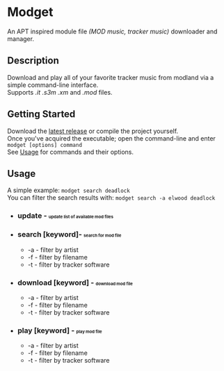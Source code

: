 # Modget

An APT inspired module file _(MOD music, tracker music)_ downloader and manager.

## Description

Download and play all of your favorite tracker music from modland via a simple command-line interface.\
Supports _.it .s3m .xm_ and _.mod_ files.

## Getting Started

Download the [latest release](https://github.com/Hezkore/Modget/releases) or compile the project yourself.\
Once you've acquired the executable; open the command-line and enter `modget [options] command`\
See [Usage](#usage) for commands and their options.

## Usage
A simple example: `modget search deadlock`\
You can filter the search results with: `modget search -a elwood deadlock`

* ### update - <small><small><small>update list of available mod files</small></small></small>

* ### search [keyword]- <small><small><small>search for mod file</small></small></small>
	* -a - filter by artist
	* -f - filter by filename
	* -t - filter by tracker software

* ### download [keyword] - <small><small><small>download mod file</small></small></small>
	* -a - filter by artist
	* -f - filter by filename
	* -t - filter by tracker software

* ### play [keyword] - <small><small><small>play mod file</small></small></small>
	* -a - filter by artist
	* -f - filter by filename
	* -t - filter by tracker software